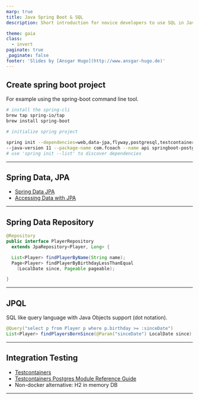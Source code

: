 ```yaml
---
marp: true
title: Java Spring Boot & SQL
description: Short introduction for novice developers to use SQL in Java

theme: gaia
class:
  - invert
paginate: true
_paginate: false
footer: 'Slides by [Ansgar Hugo](http://www.ansgar-hugo.de)'
---
```

## Create spring boot project
For example using the spring-boot command line tool.
```bash
# install the spring-cli
brew tap spring-io/tap
brew install spring-boot

# initialize spring project

spring init --dependencies=web,data-jpa,flyway,postgresql,testcontainers,lombok,restdocs,validation \
--java-version 11 --package-name com.fcoach --name api springboot-postgres
# use 'spring init --list' to discover dependencies
```
---
## Spring Data, JPA
- [Spring Data JPA](https://docs.spring.io/spring-boot/docs/2.5.1/reference/htmlsingle/#boot-features-jpa-and-spring-data)
- [Accessing Data with JPA](https://spring.io/guides/gs/accessing-data-jpa/)

---
## Spring Data Repository
```java
@Repository
public interface PlayerRepository
  extends JpaRepository<Player, Long> {

  List<Player> findPlayerByName(String name);
  Page<Player> findPlayerByBirthdayLessThanEqual
    (LocalDate since, Pageable pageable);

}
```

---
## JPQL
SQL like query language with Java Objects support (dot notation).
```java
@Query("select p from Player p where p.birthday >= :sinceDate")
List<Player> findPlayersBornSince(@Param("sinceDate") LocalDate since);
```

---
## Integration Testing

- [Testcontainers](https://www.testcontainers.org/)
- [Testcontainers Postgres Module Reference Guide](https://www.testcontainers.org/modules/databases/postgres/)
- Non-docker alternative: H2 in memory DB

---

